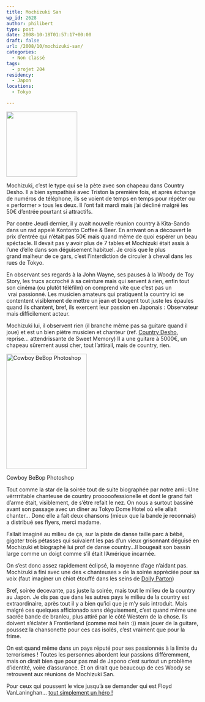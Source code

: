 ```yaml
---
title: Mochizuki San
wp_id: 2628
author: philibert
type: post
date: 2008-10-18T01:57:17+00:00
draft: false
url: /2008/10/mochizuki-san/
categories:
  - Non classé
tags:
  - projet 204
residency:
  - Japon
locations:
  - Tokyo

---
```

[<img class="size-full wp-image-422" title="122429395220147635" src="http://benmerde.com/wp-content/uploads/122429395220147635.jpg" alt="" width="185" height="170" />][1]

Mochizuki, c&rsquo;est le type qui se la pète avec son chapeau dans Country Desho. Il a bien sympathisé avec Triston la première fois, et après échange de numéros de téléphone, ils se voient de temps en temps pour répéter ou « performer » tous les deux. Il l&rsquo;ont fait mardi mais j&rsquo;ai décliné malgré les 50€ d&rsquo;entrée pourtant si attractifs. 

Par contre Jeudi dernier, il y avait nouvelle réunion country à Kita-Sando dans un rad appelé Kontonto Coffee & Beer. En arrivant on a découvert le prix d&rsquo;entrée qui n&rsquo;était pas 50€ mais quand même de quoi espérer un beau spéctacle. Il devait pas y avoir plus de 7 tables et Mochizuki était assis à l&rsquo;une d&rsquo;elle dans son déguisement habituel. Je crois que le plus grand malheur de ce gars, c&rsquo;est l&rsquo;interdiction de circuler à cheval dans les rues de Tokyo. 

En observant ses regards à la John Wayne, ses pauses à la Woody de Toy Story, les trucs accroché à sa ceinture mais qui servent à rien, enfin tout son cinéma (ou plutôt téléfilm) on comprend vite que c&rsquo;est pas un  vrai passionné. Les musicien amateurs qui pratiquent la country ici se contentent visiblement de mettre un jean et bougent tout juste les épaules quand ils chantent, bref, ils exercent leur passion en Japonais : Observateur mais difficilement acteur.
  
Mochizuki lui, il observent rien (il branche même pas sa guitare quand il joue) et est un bien piètre musicien et chanteur (ref. <a title="Country Desho" href="http://www.dailymotion.com/cheribibiz/video/x6tz8y_country-desho_travel" target="_blank">Country Desho</a>, reprise&#8230; attendrissante de Sweet Memory) Il a une guitare à 5000€, un chapeau sûrement aussi cher, tout l&rsquo;attirail, mais de country, rien. 

<div id="attachment_417" class="wp-caption alignright" style="max-width: 210px">
  <a href="http://benmerde.com/wp-content/uploads/www1ttcnnejp.gif" target="_blank"><img class="size-medium wp-image-417 " title="www1ttcnnejp" src="http://benmerde.com/wp-content/uploads/www1ttcnnejp-210x300.gif" alt="Cowboy BeBop Photoshop" width="210" height="300" /></a>
  
  <p class="wp-caption-text">
    Cowboy BeBop Photoshop
  </p>
</div>

Tout comme la star de la soirée tout de suite biographée par notre ami : Une vérrrritable chanteuse de country prooooofessionelle et dont le grand fait d&rsquo;arme était, visiblement, de s&rsquo;être refait le nez. On nous a surtout bassiné avant son passage avec un dîner au Tokyo Dome Hotel où elle allait chanter&#8230; Donc elle a fait deux chansons (mieux que la bande je reconnais) a distribué ses flyers, merci madame.

Fallait imaginé au milieu de ça, sur la piste de danse taille parc à bébé, gigoter trois pétasses qui suivaient les pas d&rsquo;un vieux grisonnant déguisé en Mochizuki et biographé lui prof de danse country&#8230;Il bougeait son bassin large comme un doigt comme s&rsquo;il était l&rsquo;Amérique incarnée.

On s&rsquo;est donc assez rapidement éclipsé, la moyenne d&rsquo;age n&rsquo;aidant pas. Mochizuki a fini avec une des « chanteuses » de la soirée appréciée pour sa voix (faut imaginer un chiot étouffé dans les seins de <a title="Dolly Cow !" href="http://www.virginmedia.com/images/dolly-parton-insurance-431.jpg" target="_blank">Dolly Parton</a>) 

Bref, soirée decevante, pas juste la soirée, mais tout le milieu de la country au Japon. Je dis pas que dans les autres pays le milieu de la country est extraordinaire, après tout il y a bien qu&rsquo;ici que je m&rsquo;y suis introduit. Mais malgré ces quelques afficionado sans déguisement, c&rsquo;est quand même une sacrée bande de branleu, plus attiré par le côté Western de la chose. Ils doivent s&rsquo;éclater à Frontierland (comme moi hein :)) mais jouer de la guitare, poussez la chansonette pour ces cas isolés, c&rsquo;est vraiment que pour la frime. 

On est quand même dans un pays réputé pour ses passionnés à la limite du terrorismes ! Toutes les personnes abordent leur passions différemment, mais on dirait bien que pour pas mal de Japono c&rsquo;est surtout un problème d&rsquo;identité, voire d&rsquo;assurance. Et on dirait que beaucoup de ces Woody se retrouvent aux réunions de Mochizuki San.

Pour ceux qui poussent le vice jusqu&rsquo;à se demander qui est Floyd VanLaninghan&#8230; <a title="Un hero" href="http://www.floydcountry.com/" target="_blank">tout simplement un héro !</a>

 [1]: http://benmerde.com/wp-content/uploads/122429395220147635.jpg